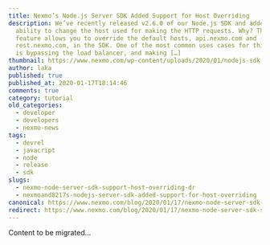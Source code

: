```yaml
---
title: Nexmo’s Node.js Server SDK Added Support for Host Overriding
description: We’ve recently released v2.6.0 of our Node.js SDK and added the
  ability to change the host used for making the HTTP requests. Why? This
  feature allows you to override the default hosts, api.nexmo.com and
  rest.nexmo.com, in the SDK. One of the most common uses cases for this feature
  is bypassing the load balancer, and making […]
thumbnail: https://www.nexmo.com/wp-content/uploads/2020/01/nodejs-sdk-update-2400x1200-1.png
author: laka
published: true
published_at: 2020-01-17T18:14:46
comments: true
category: tutorial
old_categories:
  - developer
  - developers
  - nexmo-news
tags:
  - devrel
  - javacript
  - node
  - release
  - sdk
slugs:
  - nexmo-node-server-sdk-support-host-overriding-dr
  - nexmoand8217s-nodejs-server-sdk-added-support-for-host-overriding
canonical: https://www.nexmo.com/blog/2020/01/17/nexmo-node-server-sdk-support-host-overriding-dr
redirect: https://www.nexmo.com/blog/2020/01/17/nexmo-node-server-sdk-support-host-overriding-dr
---
```

Content to be migrated...